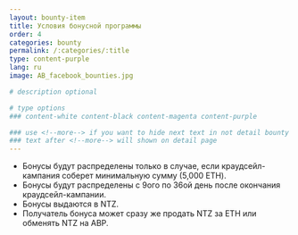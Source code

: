 ```yaml
---
layout: bounty-item
title: Условия бонусной программы
order: 4
categories: bounty
permalink: /:categories/:title
type: content-purple
lang: ru
image: AB_facebook_bounties.jpg

# description optional

# type options
### content-white content-black content-magenta content-purple

### use <!--more--> if you want to hide next text in not detail bounty page
### text after <!--more--> will shown on detail page
---
```


* Бонусы будут распределены только в случае, если краудсейл-кампания соберет минимальную сумму (5,000 ETH).
* Бонусы будут распределены с 9ого по 36ой день после окончания краудсейл-кампании.
* Бонусы выдаются в NTZ.
* Получатель бонуса может сразу же продать NTZ за ETH или обменять NTZ на ABP.